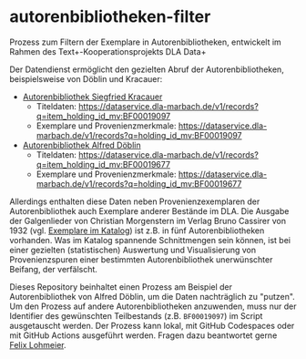 # autorenbibliotheken-filter
Prozess zum Filtern der Exemplare in Autorenbibliotheken, entwickelt im Rahmen des Text+-Kooperationsprojekts DLA Data+

Der Datendienst ermöglicht den gezielten Abruf der Autorenbibliotheken, beispielsweise von Döblin und Kracauer:
* [Autorenbibliothek Siegfried Kracauer](https://www.dla-marbach.de/bibliothek/spezialsammlungen/bestandsliste/bibliothek-siegfried-kracauer)
  * Titeldaten: https://dataservice.dla-marbach.de/v1/records?q=item_holding_id_mv:BF00019097
  * Exemplare und Provenienzmerkmale: https://dataservice.dla-marbach.de/v1/records?q=holding_id_mv:BF00019097
* [Autorenbibliothek Alfred Döblin](https://www.dla-marbach.de/bibliothek/spezialsammlungen/bestandsliste/bibliothek-alfred-doeblin)
  * Titeldaten: https://dataservice.dla-marbach.de/v1/records?q=item_holding_id_mv:BF00019677
  * Exemplare und Provenienzmerkmale: https://dataservice.dla-marbach.de/v1/records?q=holding_id_mv:BF00019677

Allerdings enthalten diese Daten neben Provenienzexemplaren der Autorenbibliothek auch Exemplare anderer Bestände im DLA. Die Ausgabe der Galgenlieder von Christian Morgenstern im Verlag Bruno Cassirer von 1932 (vgl. [Exemplare im Katalog](https://www.dla-marbach.de/find/opac/id/AK00416805/?tx_find_find%5bau%5d=00605895%23tabaccess)) ist z.B. in fünf Autorenbibliotheken vorhanden. Was im Katalog spannende Schnittmengen sein können, ist bei einer gezielten (statistischen) Auswertung und Visualisierung von Provenienzspuren einer bestimmten Autorenbibliothek unerwünschter Beifang, der verfälscht.

Dieses Repository beinhaltet einen Prozess am Beispiel der Autorenbibliothek von Alfred Döblin, um die Daten nachträglich zu "putzen". Um den Prozess auf andere Autorenbibliotheken anzuwenden, muss nur der Identifier des gewünschten Teilbestands (z.B. `BF00019097`) im Script ausgetauscht werden. Der Prozess kann lokal, mit GitHub Codespaces oder mit GitHub Actions ausgeführt werden. Fragen dazu beantwortet gerne [Felix Lohmeier](https://github.com/felixlohmeier).
